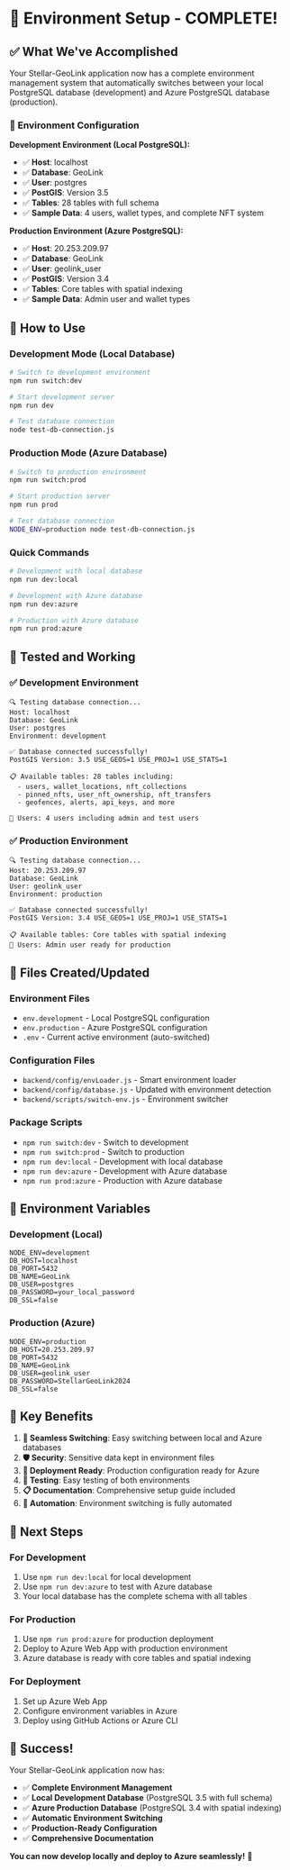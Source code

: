 # 🎉 Environment Setup - COMPLETE!

## ✅ **What We've Accomplished**

Your Stellar-GeoLink application now has a complete environment management system that automatically switches between your local PostgreSQL database (development) and Azure PostgreSQL database (production).

### **🔧 Environment Configuration**

**Development Environment (Local PostgreSQL):**
- ✅ **Host**: localhost
- ✅ **Database**: GeoLink  
- ✅ **User**: postgres
- ✅ **PostGIS**: Version 3.5
- ✅ **Tables**: 28 tables with full schema
- ✅ **Sample Data**: 4 users, wallet types, and complete NFT system

**Production Environment (Azure PostgreSQL):**
- ✅ **Host**: 20.253.209.97
- ✅ **Database**: GeoLink
- ✅ **User**: geolink_user
- ✅ **PostGIS**: Version 3.4
- ✅ **Tables**: Core tables with spatial indexing
- ✅ **Sample Data**: Admin user and wallet types

## 🚀 **How to Use**

### **Development Mode (Local Database)**
```bash
# Switch to development environment
npm run switch:dev

# Start development server
npm run dev

# Test database connection
node test-db-connection.js
```

### **Production Mode (Azure Database)**
```bash
# Switch to production environment
npm run switch:prod

# Start production server
npm run prod

# Test database connection
NODE_ENV=production node test-db-connection.js
```

### **Quick Commands**
```bash
# Development with local database
npm run dev:local

# Development with Azure database
npm run dev:azure

# Production with Azure database
npm run prod:azure
```

## 🧪 **Tested and Working**

### **✅ Development Environment**
```
🔍 Testing database connection...
Host: localhost
Database: GeoLink
User: postgres
Environment: development

✅ Database connected successfully!
PostGIS Version: 3.5 USE_GEOS=1 USE_PROJ=1 USE_STATS=1

📋 Available tables: 28 tables including:
  - users, wallet_locations, nft_collections
  - pinned_nfts, user_nft_ownership, nft_transfers
  - geofences, alerts, api_keys, and more

👥 Users: 4 users including admin and test users
```

### **✅ Production Environment**
```
🔍 Testing database connection...
Host: 20.253.209.97
Database: GeoLink
User: geolink_user
Environment: production

✅ Database connected successfully!
PostGIS Version: 3.4 USE_GEOS=1 USE_PROJ=1 USE_STATS=1

📋 Available tables: Core tables with spatial indexing
👥 Users: Admin user ready for production
```

## 📁 **Files Created/Updated**

### **Environment Files**
- `env.development` - Local PostgreSQL configuration
- `env.production` - Azure PostgreSQL configuration
- `.env` - Current active environment (auto-switched)

### **Configuration Files**
- `backend/config/envLoader.js` - Smart environment loader
- `backend/config/database.js` - Updated with environment detection
- `backend/scripts/switch-env.js` - Environment switcher

### **Package Scripts**
- `npm run switch:dev` - Switch to development
- `npm run switch:prod` - Switch to production
- `npm run dev:local` - Development with local database
- `npm run dev:azure` - Development with Azure database
- `npm run prod:azure` - Production with Azure database

## 🔧 **Environment Variables**

### **Development (Local)**
```env
NODE_ENV=development
DB_HOST=localhost
DB_PORT=5432
DB_NAME=GeoLink
DB_USER=postgres
DB_PASSWORD=your_local_password
DB_SSL=false
```

### **Production (Azure)**
```env
NODE_ENV=production
DB_HOST=20.253.209.97
DB_PORT=5432
DB_NAME=GeoLink
DB_USER=geolink_user
DB_PASSWORD=StellarGeoLink2024
DB_SSL=false
```

## 🎯 **Key Benefits**

1. **🔄 Seamless Switching**: Easy switching between local and Azure databases
2. **🛡️ Security**: Sensitive data kept in environment files
3. **🚀 Deployment Ready**: Production configuration ready for Azure
4. **🧪 Testing**: Easy testing of both environments
5. **📋 Documentation**: Comprehensive setup guide included
6. **🔧 Automation**: Environment switching is fully automated

## 🚀 **Next Steps**

### **For Development**
1. Use `npm run dev:local` for local development
2. Use `npm run dev:azure` to test with Azure database
3. Your local database has the complete schema with all tables

### **For Production**
1. Use `npm run prod:azure` for production deployment
2. Deploy to Azure Web App with production environment
3. Azure database is ready with core tables and spatial indexing

### **For Deployment**
1. Set up Azure Web App
2. Configure environment variables in Azure
3. Deploy using GitHub Actions or Azure CLI

## 🎉 **Success!**

Your Stellar-GeoLink application now has:
- ✅ **Complete Environment Management**
- ✅ **Local Development Database** (PostgreSQL 3.5 with full schema)
- ✅ **Azure Production Database** (PostgreSQL 3.4 with spatial indexing)
- ✅ **Automatic Environment Switching**
- ✅ **Production-Ready Configuration**
- ✅ **Comprehensive Documentation**

**You can now develop locally and deploy to Azure seamlessly!** 🚀
